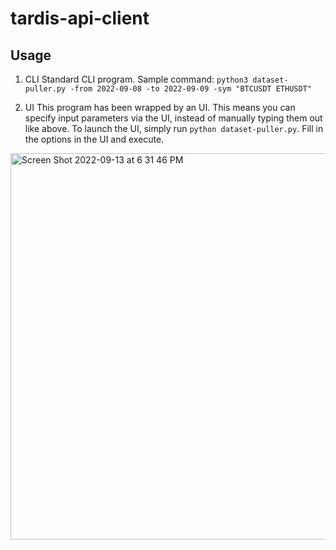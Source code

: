 # tardis-api-client

## Usage

1. CLI
Standard CLI program. Sample command: 
`python3 dataset-puller.py -from 2022-09-08 -to 2022-09-09 -sym "BTCUSDT ETHUSDT"`

2. UI
This program has been wrapped by an UI. This means you can specify input parameters via the UI, instead of manually typing them out like above. To launch the UI, simply run `python dataset-puller.py`. Fill in the options in the UI and execute.
<img width="618" alt="Screen Shot 2022-09-13 at 6 31 46 PM" src="https://user-images.githubusercontent.com/113400670/190021372-43e18dad-8fef-4d0e-a5fd-0a2db4bf31e1.png">
